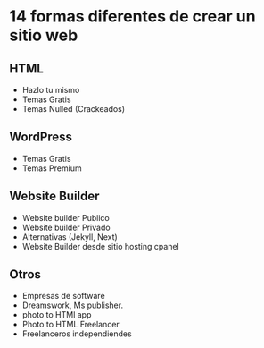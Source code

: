 # 14 formas diferentes de crear un sitio web 
## HTML
- Hazlo tu mismo
- Temas Gratis
- Temas Nulled (Crackeados)


## WordPress
- Temas Gratis
- Temas Premium
## Website Builder
- Website builder Publico
- Website builder Privado
- Alternativas (Jekyll, Next)
- Website Builder desde sitio hosting cpanel
## Otros
- Empresas de software
- Dreamswork, Ms publisher.
- photo to HTMl app
- Photo to HTML Freelancer
- Freelanceros independiendes
